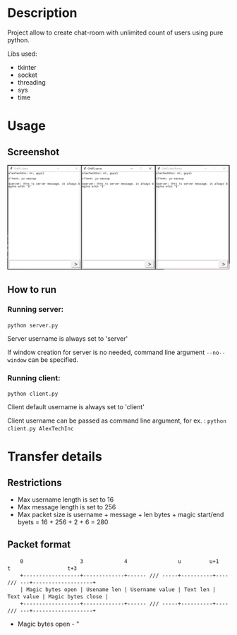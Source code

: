 # Description
Project allow to create chat-room with unlimited count of users using pure python.

Libs used:
 - tkinter
 - socket
 - threading
 - sys
 - time

# Usage
## Screenshot
![Server and Client](/blob/usage.png)

## How to run
###	Running server:
```python server.py```

Server username is always set to 'server'

If window creation for server is no needed, command line argument ```--no--window``` can be specified.

### Running client:
```python client.py```

Client default username is always set to 'client'

Client username can be passed as command line argument, for ex. :
```python client.py AlexTechInc```

# Transfer details
## Restrictions
 - Max username length is set to 16
 - Max message length is set to 256
 - Max packet size is username + message + len bytes + magic start/end byets = 16 + 256 + 2 + 6 = 280

## Packet format

```
    0                  3             4                u         u+1           t                  t+3
    +------------------+-------------+------ /// -----+----------+---- /// ---+-------------------+
    | Magic bytes open | Usename len | Username value | Text len | Text value | Magic bytes close |
    +------------------+-------------+------ /// -----+----------+---- /// ---+-------------------+
```

 - Magic bytes open - "$%_", end - _%$